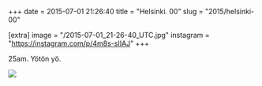 +++
date = 2015-07-01 21:26:40
title = "Helsinki. 00"
slug = "2015/helsinki-00"

[extra]
image = "/2015-07-01_21-26-40_UTC.jpg"
instagram = "https://instagram.com/p/4m8s-sIIAJ"
+++

25am. Yötön yö.

<img src="/2015-07-01_21-26-40_UTC.jpg" />
